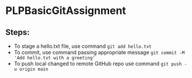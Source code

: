 # PLPBasicGitAssignment

## Steps:

- To stage a hello.txt file, use command `git add hello.txt`
- To commit, use command passing appropriate message `git commit -M 'Add hello.txt with a greeting'`
- To push local changed to remote GitHub repo use command `git push -u origin main`
